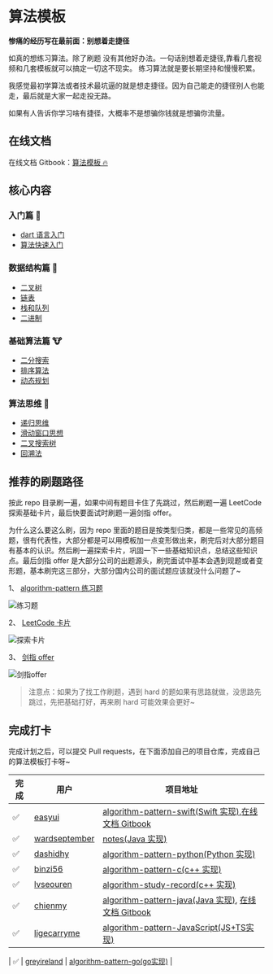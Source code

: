 # 算法模板

**惨痛的经历写在最前面：别想着走捷径**

如真的想练习算法。除了刷题 没有其他好办法。一句话别想着走捷径,靠看几套视频和几套模板就可以搞定一切这不现实。
练习算法就是要长期坚持和慢慢积累。

我感觉最初学算法或者技术最坑逼的就是想走捷径。因为自己能走的捷径别人也能走，最后就是大家一起走投无路。

如果有人告诉你学习啥有捷径，大概率不是想骗你钱就是想骗你流量。
## 在线文档

在线文档 Gitbook：[算法模板 🔥](https://ayaseeri.gitbook.io/algorithm-pattern-dart/)

## 核心内容

### 入门篇 🐶

- [dart 语言入门](./introduction/dart.md)
- [算法快速入门](./introduction/quickstart.md)

### 数据结构篇 🐰

- [二叉树](./data_structure/binary_tree.md)
- [链表](./data_structure/linked_list.md)
- [栈和队列](./data_structure/stack_queue.md)
- [二进制](./data_structure/binary_op.md)

### 基础算法篇 🐮

- [二分搜索](./basic_algorithm/binary_search.md)
- [排序算法](./basic_algorithm/sort.md)
- [动态规划](./basic_algorithm/dp.md)

### 算法思维 🦁

- [递归思维](./advanced_algorithm/recursion.md)
- [滑动窗口思想](./advanced_algorithm/slide_window.md)
- [二叉搜索树](./advanced_algorithm/binary_search_tree.md)
- [回溯法](./advanced_algorithm/backtrack.md)


## 推荐的刷题路径

按此 repo 目录刷一遍，如果中间有题目卡住了先跳过，然后刷题一遍 LeetCode 探索基础卡片，最后快要面试时刷题一遍剑指 offer。

为什么这么要这么刷，因为 repo 里面的题目是按类型归类，都是一些常见的高频题，很有代表性，大部分都是可以用模板加一点变形做出来，刷完后对大部分题目有基本的认识。然后刷一遍探索卡片，巩固一下一些基础知识点，总结这些知识点。最后剑指 offer 是大部分公司的出题源头，刷完面试中基本会遇到现题或者变形题，基本刷完这三部分，大部分国内公司的面试题应该就没什么问题了~

1、 [algorithm-pattern 练习题](https://ayaseeri.gitbook.io/algorithm-pattern-dart/)

![练习题](https://img.fuiboom.com/img/repo_practice.png)

2、 [LeetCode 卡片](https://leetcode-cn.com/explore/)

![探索卡片](https://img.fuiboom.com/img/leetcode_explore.png)

3、 [剑指 offer](https://leetcode-cn.com/problemset/lcof/)

![剑指offer](https://img.fuiboom.com/img/leetcode_jzoffer.png)

> 注意点：如果为了找工作刷题，遇到 hard 的题如果有思路就做，没思路先跳过，先把基础打好，再来刷 hard 可能效果会更好~
## 完成打卡

完成计划之后，可以提交 Pull requests，在下面添加自己的项目仓库，完成自己的算法模板打卡呀~

| 完成 | 用户                                              | 项目地址                                                            |
| ---- | ------------------------------------------------- | ------------------------------------------------------------------- |
| ✅   | [easyui](https://github.com/easyui/) | [algorithm-pattern-swift(Swift 实现)](https://github.com/easyui/algorithm-pattern-swift),[在线文档 Gitbook](https://zyj.gitbook.io/algorithm-pattern-swift/) |
| ✅   | [wardseptember](https://github.com/wardseptember) | [notes(Java 实现)](https://github.com/wardseptember/notes)          |
| ✅   | [dashidhy](https://github.com/dashidhy) | [algorithm-pattern-python(Python 实现)](https://github.com/dashidhy/algorithm-pattern-python) |
| ✅   | [binzi56](https://github.com/binzi56) | [algorithm-pattern-c(c++ 实现)](https://github.com/binzi56/algorithm-pattern-c) |
| ✅   | [lvseouren](https://github.com/lvseouren) | [algorithm-study-record(c++ 实现)](https://github.com/lvseouren/algorithm-study-record) |
| ✅   | [chienmy](https://github.com/chienmy) | [algorithm-pattern-java(Java 实现)](https://github.com/chienmy/algorithm-pattern-java), [在线文档 Gitbook](https://chienmy.gitbook.io/algorithm-pattern-java/) |
| ✅ | [ligecarryme](https://github.com/ligecarryme) | [algorithm-pattern-JavaScript(JS+TS实现)](https://github.com/ligecarryme/algorithm-pattern-JavaScript) |

| ✅ | [greyireland](https://github.com/greyireland) | [algorithm-pattern-go(go实现)](https://greyireland.gitbook.io/algorithm-pattern/) |